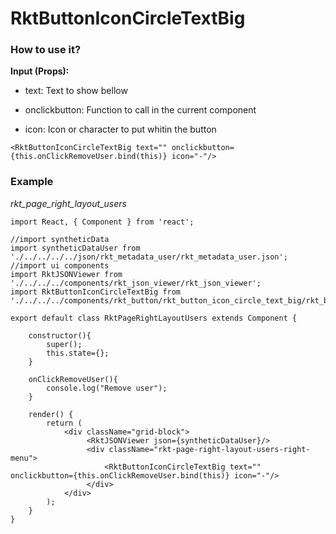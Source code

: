 # RktButtonIconCircleTextBig

### How to use it?

**Input (Props):**

* text: Text to show bellow

* onclickbutton: Function to call in the current component

* icon: Icon or character to put whitin the button

```
<RktButtonIconCircleTextBig text="" onclickbutton={this.onClickRemoveUser.bind(this)} icon="-"/>
```

### Example

*rkt_page_right_layout_users*

````
import React, { Component } from 'react';

//import syntheticData
import syntheticDataUser from './../../../../json/rkt_metadata_user/rkt_metadata_user.json';
//import ui components
import RktJSONViewer from './../../../components/rkt_json_viewer/rkt_json_viewer';
import RktButtonIconCircleTextBig from './../../../components/rkt_button/rkt_button_icon_circle_text_big/rkt_button_icon_circle_text_big';

export default class RktPageRightLayoutUsers extends Component {

    constructor(){
        super();
        this.state={};
    }

    onClickRemoveUser(){
        console.log("Remove user");
    }

    render() {
        return (
            <div className="grid-block">
                 <RktJSONViewer json={syntheticDataUser}/>
                 <div className="rkt-page-right-layout-users-right-menu">
                     <RktButtonIconCircleTextBig text="" onclickbutton={this.onClickRemoveUser.bind(this)} icon="-"/>
                 </div>
            </div>
        );
    }
}
````



